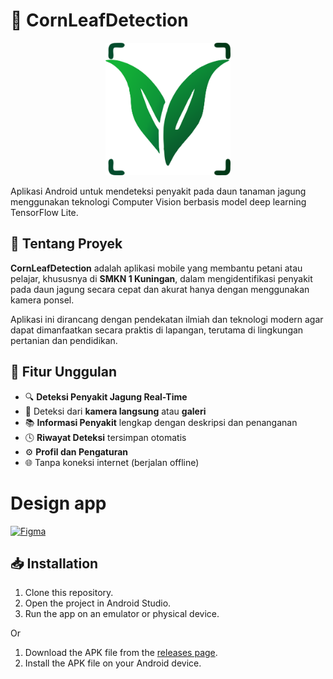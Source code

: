 
# 🌽 CornLeafDetection

<div align="center">
 <img src="app/src/main/res/drawable/logo_app.png" width="200" alt="CornLeafDetection Logo">
</div>

Aplikasi Android untuk mendeteksi penyakit pada daun tanaman jagung menggunakan teknologi Computer Vision berbasis model deep learning TensorFlow Lite.

## 📱 Tentang Proyek

**CornLeafDetection** adalah aplikasi mobile yang membantu petani atau pelajar, khususnya di **SMKN 1 Kuningan**, dalam mengidentifikasi penyakit pada daun jagung secara cepat dan akurat hanya dengan menggunakan kamera ponsel.

Aplikasi ini dirancang dengan pendekatan ilmiah dan teknologi modern agar dapat dimanfaatkan secara praktis di lapangan, terutama di lingkungan pertanian dan pendidikan.

## 🚀 Fitur Unggulan

- 🔍 **Deteksi Penyakit Jagung Real-Time**
- 📸 Deteksi dari **kamera langsung** atau **galeri**
- 📚 **Informasi Penyakit** lengkap dengan deskripsi dan penanganan
- 🕓 **Riwayat Deteksi** tersimpan otomatis
- ⚙️ **Profil dan Pengaturan**
- 🌐 Tanpa koneksi internet (berjalan offline)

# Design app
[![Figma](https://img.shields.io/badge/Figma-Lihat%20Desain-blue?logo=figma)](https://www.figma.com/design/MBtSI4cM0fwLwFn1QeWHcu/Deteksi-Penyakit-Daun-Jagung?node-id=78-1496&p=f&t=eF1eVHOpnOyULiOk-0)

## 📥 Installation
1. Clone this repository.
2. Open the project in Android Studio.
3. Run the app on an emulator or physical device.

Or

1. Download the APK file from the [releases page]().
2. Install the APK file on your Android device.
